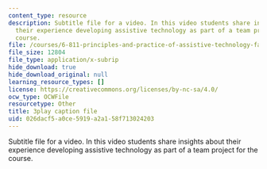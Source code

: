 ```yaml
---
content_type: resource
description: Subtitle file for a video. In this video students share insights about
  their experience developing assistive technology as part of a team project for the
  course.
file: /courses/6-811-principles-and-practice-of-assistive-technology-fall-2014/026dacf5a0ce5919a2a158f713024203_6Vea2rZOA3k.vtt
file_size: 12804
file_type: application/x-subrip
hide_download: true
hide_download_original: null
learning_resource_types: []
license: https://creativecommons.org/licenses/by-nc-sa/4.0/
ocw_type: OCWFile
resourcetype: Other
title: 3play caption file
uid: 026dacf5-a0ce-5919-a2a1-58f713024203
---
```

Subtitle file for a video. In this video students share insights about their experience developing assistive technology as part of a team project for the course.